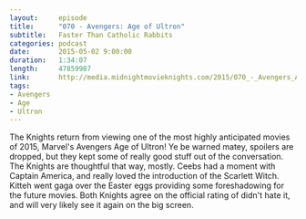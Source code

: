 ```yaml
---
layout:     episode
title:      "070 - Avengers: Age of Ultron"
subtitle:   Faster Than Catholic Rabbits
categories: podcast
date:       2015-05-02 9:00:00
duration:   1:34:07
length:     47859987
link:       http://media.midnightmovieknights.com/2015/070_-_Avengers_Age_of_Ultron.m4a
tags:
- Avengers
- Age
- Ultron
---
```

The Knights return from viewing one of the most highly anticipated movies of 2015, Marvel's Avengers Age of Ultron! Ye be warned matey, spoilers are dropped, but they kept some of really good stuff out of the conversation. The Knights are thoughtful that way, mostly. Ceebs had a moment with Captain America, and really loved the introduction of the Scarlett Witch. Kitteh went gaga over the Easter eggs providing some foreshadowing for the future movies. Both Knights agree on the official rating of didn't hate it, and will very likely see it again on the big screen.